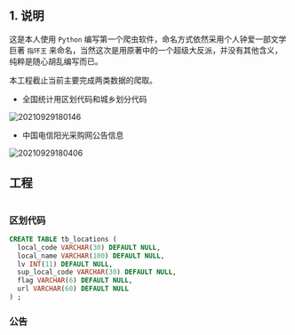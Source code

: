 
## 1. 说明

这是本人使用 `Python` 编写第一个爬虫软件，命名方式依然采用个人钟爱一部文学巨著 `指环王` 来命名，当然这次是用原著中的一个超级大反派，并没有其他含义，纯粹是随心胡乱编写而已。

本工程截止当前主要完成两类数据的爬取。

- 全国统计用区划代码和城乡划分代码

![20210929180146](https://abram.oss-cn-shanghai.aliyuncs.com/blog/gradle/20210929180146.png)

- 中国电信阳光采购网公告信息
  
![20210929180406](https://abram.oss-cn-shanghai.aliyuncs.com/blog/github/python/20210929180406.png)

## 工程

~~~cmd


~~~

### 区划代码


~~~sql
CREATE TABLE tb_locations (  
  local_code VARCHAR(30) DEFAULT NULL,
  local_name VARCHAR(100) DEFAULT NULL,
  lv INT(11) DEFAULT NULL,
  sup_local_code VARCHAR(30) DEFAULT NULL,
  flag VARCHAR(6) DEFAULT NULL,
  url VARCHAR(60) DEFAULT NULL
) ;
~~~


### 公告
